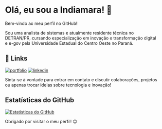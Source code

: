 # Olá, eu sou a Indiamara! 👋

Bem-vindo ao meu perfil no GitHub!

Sou uma analista de sistemas e atualmente residente técnica no DETRAN/PR, cursando especialização em inovação e transformação digital e e-gov pela Universidade Estadual do Centro Oeste no Paraná.

## 🔗 Links
[![portfolio](https://img.shields.io/badge/portfolio-000?style=for-the-badge&logo=ko-fi&logoColor=white)](https://beacons.ai/indiamara)
[![linkedin](https://img.shields.io/badge/linkedin-0A66C2?style=for-the-badge&logo=linkedin&logoColor=white)](https://www.linkedin.com/in/indiamara/)

Sinta-se à vontade para entrar em contato e discutir colaborações, projetos ou apenas trocar ideias sobre tecnologia e inovação!

## Estatísticas do GitHub
[![Estatísticas do GitHub](https://github-readme-stats.vercel.app/api?username=indiamaraenes&show_icons=true&theme=dark)](https://github.com/indiamaraenes)

Obrigado por visitar o meu perfil! 😊
